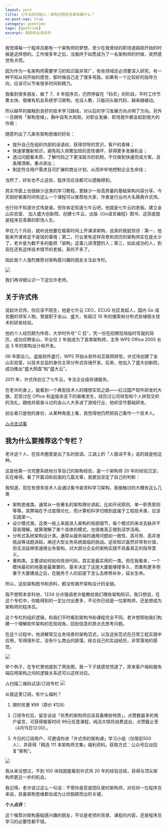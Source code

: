 ```yaml
---
layout: post
title: 七牛云的创始人：架构对程序员意味着什么？
no-post-nav: true
category: geektime
tags: [geektime]
excerpt: 架构师必读系列
---
```


我觉得每一个程序员都有一个架构师的梦想，至少在我曾经的职场道路刚开始的时候是这样想的。工作很多年之后，当我终于如愿成为了一名架构师的时候，突然感觉有点慌。

因为作为一名架构师需要学习的知识面非常广，有些领域还必须要深入研究，有一种不知从何开始的感觉，那时候自己走了很多弯路，如果有一个比较好的指导方向，应该可以节省很多时间和精力。

我看到很多朋友，做了 7、8 年程序员，仍然停留在「码农」的阶段，平时工作节奏太快，很难有机会系统学习架构，也没人教，只能闷头敲代码，越来越被动。

所以越早的接触到良好的技术学习路线，对以后的学习发展方向点明了方向。另外一旦拥有「架构思维」，胸中自有大局观，对职业发展、职场晋升都会起到很大的作用：

随意列出了几条有架构思维的好处：

- 提升自己在组织内部的话语权，获得领导的赏识，客户的青睐；
- 快速掌握新知识，避免陷入频繁加班的恶性循环，获得更多发展机会；
- 透过问题看本质，了解代码之下更深层次的机制，不仅做到快速完成方案，且条理清晰，重点突出；
- 制定符合用户需求且可扩展的商业计划，从而牢牢地控制企业生命线；

当然了，好处也不止这些，程序员应该都可以感触得到。


其实市面上也很缺少这类的学习教程，更缺少一些高质量的基础架构内容分享。今天刚好极客时间有这么一个课程可以推荐给大家，作者是行业内大名鼎鼎许式伟。

也行你不知道许式伟是谁，但你肯定知道七牛云吧，他就是七牛云的老板。建立金山实验室、 加入盛大创新院、创建七牛云、出版《Go语言编程》图书、这简直就是程序员羡慕的职场人生。

早在几个月前，就听说他要在极客时间上开课讲架构，说真的我挺惊讶：第一，他能来开课肯定不是钱的事情；第二，行业里有这样背景和资历的架构师实在是太少了，老许是为数不多的能把「架构」这事儿讲清楚的人；第三，如此成功的人，到现在还有这样技术情节的老板，真的不多了。

因此我个人强烈推荐对架构感兴趣的朋友关注此专栏。

![](https://huangfeifei.github.io/assets/images/2019/geektime/xu01.jpg)

我们再详细认识一下这位许老师。

## 关于许式伟

说起许式伟，你应该不陌生，他是七牛云 CEO，ECUG 社区发起人，国内 Go 语言圈的领军人物，曾就职于金山、盛大，有超过 10 年的搜索和分布式存储相关技术的研发经验。

他的个人经历颇为传奇，大学时外号“ C 狂”，凭一份在招聘现场临时写就的简历，成功应聘金山，毕业仅 2 年就成为了首席架构师，主导 WPS Office 2005 长达 3 年的架构设计和开发。

06 年那会儿，盗版软件盛行，WPS 开始从软件向互联网转型，许式伟创建了金山实验室，以技术总监的身份主导分布式存储开发。后来，他加入了盛大创新院，成功推出“盛大网盘”和“盛大云”。

2011 年，许式伟创立了七牛云，专注企业级存储服务。

在老许的身上，能看到一个典型技术人的理想实现之路——扛过国产软件研发的大旗，忍受过在 Office 和盗版夹击下的艰难求生，经历过公司转型和个人转型交织的洗礼，跟他并肩奋斗过的金山人大多进了游戏行业，他却坚守基础研发。

创业者只是他的身份，从某种角度上看，我觉得他仍然把自己看作一个技术人。

[△点击试看](https://v.qq.com/x/page/u0858n2awu0.html)

## 我为什么要推荐这个专栏？

老许这个人，在技术圈里是出了名的低调，江湖上的「人狠话不多」说的就是他这种。

这是他第一次完整系统地分享自己的架构经验，是一个架构师 20 年的经验沉淀，实在难得。看了开篇词和前面的几篇文章，我更加坚定了自己的判断：

我知道，现在有很多技术人会通过看书查资料学习架构，我接触过的大概有这么几类

- 架构思维类。通常从一些著名的架构理论讲起，比如开闭原则、单一职责原则等等。其弊端在于过度理论化，而计算机科学归根到底属于工程技术类，应该实践第一。
- 设计模式类。这类一般上来就进入架构的局部细节，每个模式的来龙去脉并不容易理解。就算理解了某个具体的模式，也很难真正做到活学活用。
- 分布式系统架构设计类。通常从服务端的通用问题如一致性、高可用、高并发挑战等话题讲起，阐述大型业务系统面临的挑战。这些知识虽然非常有价值，但无法延伸至通用业务架构，对大部分企业的架构实践不具备真正的指导意义。
- 重构类。主要讲如何如何改进代码，其实是最实用的一类。但在我看来，一个模块最初的地基是最重要的，基本决定了这座大厦能够撑多久，而重构更多侧重于大厦建成之后，在服务于人的前提下怎么去修修补补，延长生命。

所以，这些架构图书和资料，都没有揭开架构设计的全貌。

我不想照本宣科地，1234 分点强调老许能教给我们哪些架构知识。我只想说，在这个专栏中，你能得到的一定比付出更多，不论你已经是一位架构师，还是想成为架构师的程序员。

这个专栏的组织逻辑，和我们平时看到架构书和课程完全不同。老许想帮助我们构建一个理解软件架构的宏观视角，回到信息的原点去思考问题。

在这个过程中，他讲解常见业务场景的架构范式，以及这些范式在日常工程实践中应用，写得很朴实，没有什么商业的辞藻，结合自己的实战经历，非常落地的感觉。

![](https://huangfeifei.github.io/assets/images/2019/geektime/xu03.jpg)

举个例子，在专栏里他提到了两张图，我一下子就感觉悟道了，原来客户端和服务端应用架构之间的逻辑关系还可以这样对应。

△扫描二维码试读/订阅专栏
![](https://huangfeifei.github.io/assets/images/2019/geektime/xu01.jpg)

从我这里订阅，有什么福利？

1. 限时优惠 ¥99（原价 ¥129）

2. 订阅专栏后，留言谈谈「优秀的架构师应该具备哪些特质」，点赞数最多的用户留言，可获得极客时间 99元任意课程，纯洁大犊将自费送出，点赞截止至 （4月15日12:00）。

3. 今日的订阅用户，可邀请你进「许式伟的架构课」学习小组（仅限前500人），并获得「精选 111 本架构师文集」福利资料。获取方式：公众号后台回复“架构”。

![](https://huangfeifei.github.io/assets/images/2019/geektime/xu02.jpg)

我从来没想过，不到 100 块钱就能看到许式伟 20 年的经验总结，获得与顶尖架构师更近一步的机会。

我记得，老许说过这么一句话：不管你是否是团队里的架构师，对任何一位程序员来说，具备架构思维都会成为让你脱颖而出的关键。 

**个人点评：**

这个推荐对架构基础感兴趣的朋友，不论是老师的背景、课程的内容，还是程序员学习的必要性都不错。

